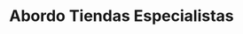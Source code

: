 ---
title: "Abordo Tiendas Especialistas"
url: /torrent/abordo-tiendas-especialistas/
shop: alimentos congelados
---